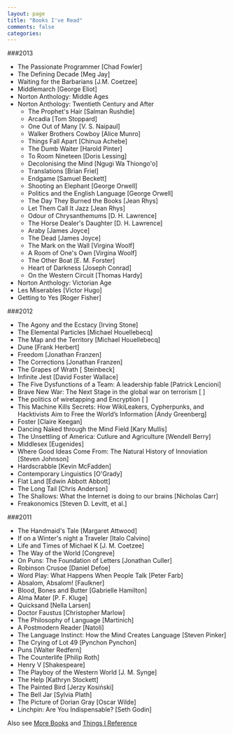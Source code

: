 ```yaml
---
layout: page
title: "Books I've Read"
comments: false
categories:
--- 
```


###2013
* The Passionate Programmer [Chad Fowler]
* The Defining Decade [Meg Jay]
* Waiting for the Barbarians [J.M. Coetzee]
* Middlemarch [George Eliot]
* Norton Anthology: Middle Ages
* Norton Anthology: Twentieth Century and After
  * The Prophet's Hair [Salman Rushdie]
  * Arcadia [Tom Stoppard]
  * One Out of Many [V. S. Naipaul]
  * Walker Brothers Cowboy [Alice Munro]
  * Things Fall Apart [Chinua Achebe]
  * The Dumb Waiter [Harold Pinter]
  * To Room Nineteen [Doris Lessing]
  * Decolonising the Mind [Ngugi Wa Thiongo'o]
  * Translations [Brian Friel]
  * Endgame [Samuel Beckett]
  * Shooting an Elephant [George Orwell]
  * Politics and the English Language [George Orwell]
  * The Day They Burned the Books [Jean Rhys]
  * Let Them Call It Jazz [Jean Rhys]
  * Odour of Chrysanthemums [D. H. Lawrence]
  * The Horse Dealer's Daughter [D. H. Lawrence]
  * Araby [James Joyce]
  * The Dead [James Joyce]
  * The Mark on the Wall [Virgina Woolf]
  * A Room of One's Own [Virgina Woolf]
  * The Other Boat [E. M. Forster]
  * Heart of Darkness [Joseph Conrad]
  * On the Western Circuit [Thomas Hardy]
* Norton Anthology: Victorian Age
* Les Miserables [Victor Hugo]
* Getting to Yes [Roger Fisher]

###2012
* The Agony and the Ecstacy [Irving Stone]
* The Elemental Particles [Michael Houellebecq]
* The Map and the Territory [Michael Houellebecq]
* Dune [Frank Herbert]
* Freedom [Jonathan Franzen]
* The Corrections [Jonathan Franzen]
* The Grapes of Wrath [ Steinbeck]
* Infinite Jest [David Foster Wallace]
* The Five Dysfunctions of a Team: A leadership fable [Patrick Lencioni]
* Brave New War: The Next Stage in the global war on terrorism [ ]
* The politics of wiretapping and Encryption [ ]
* This Machine Kills Secrets: How WikiLeakers, Cypherpunks, and Hacktivists Aim to Free the World’s Information [Andy Greenberg]     
* Foster [Claire Keegan]
* Dancing Naked through the Mind Field [Kary Mullis]
* The Unsettling of America: Cutlure and Agriculture [Wendell Berry]
* Middlesex [Eugenides]
* Where Good Ideas Come From: The Natural History of Innoviation [Steven Johnson]
* Hardscrabble [Kevin McFadden]
* Contemporary Linguistics [O'Grady]
* Flat Land [Edwin Abbott Abbott]
* The Long Tail [Chris Anderson]
* The Shallows: What the Internet is doing to our brains [Nicholas Carr]
* Freakonomics [Steven D. Levitt, et al.]

###2011
* The Handmaid's Tale [Margaret Attwood]
* If on a Winter's night a Traveler [Italo Calvino]
* Life and Times of Michael K [J. M. Coetzee]
* The Way of the World [Congreve]
* On Puns: The Foundation of Letters [Jonathan Culler]
* Robinson Crusoe [Daniel Defoe]
* Word Play: What Happens When People Talk [Peter Farb]
* Absalom, Absalom! [Faulkner]
* Blood, Bones and Butter [Gabrielle Hamilton]
* Alma Mater [P. F.  Kluge]
* Quicksand [Nella Larsen]
* Doctor Faustus [Christopher Marlow]
* The Philosophy of Language [Martinich]
* A Postmodern Reader [Natoli]
* The Language Instinct: How the Mind Creates Language [Steven Pinker]
* The Crying of Lot 49 [Pynchon Pynchon]
* Puns [Walter Redfern]
* The Counterlife [Philip Roth]
* Henry V [Shakespeare]
* The Playboy of the Western World [J. M. Synge]
* The Help [Kathryn Stockett]
* The Painted Bird [Jerzy Kosiński]
* The Bell Jar [Sylvia Plath]
* The Picture of Dorian Gray [Oscar Wilde]
* Linchpin: Are You Indispensable? [Seth Godin]

Also see [More Books](/books/more-books.html) and [Things I Reference](/links/)